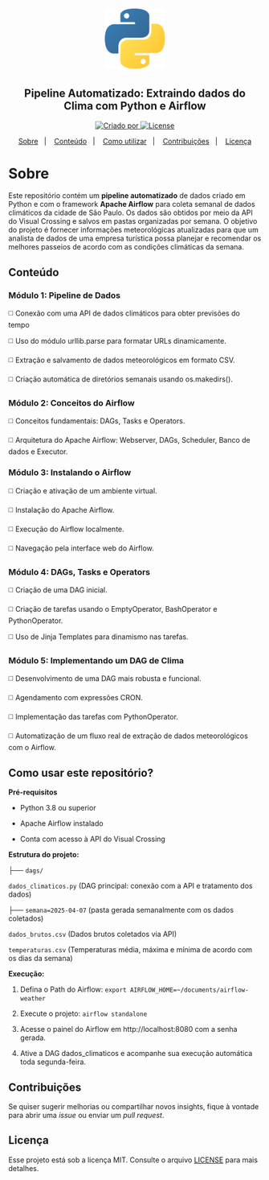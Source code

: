 <h1 align="center">
  <img alt="Ícone Python" title="Ícone Python" src="assets/python-logo.png" width="120px" /> 
</h1> 

<h2 align="center">Pipeline Automatizado: Extraindo dados do Clima com Python e Airflow</h2> 

<p align="center">
 <a href="https://www.linkedin.com/in/pedromiguelsbs/">
   <img alt="Criado por" src="https://img.shields.io/static/v1?label=Criador&message=pedromiguelsbs&color=FFD34B&labelColor=000000">
 </a>
 <a href="https://github.com/pedromiguelsbs/weather-airflow/blob/main/LICENSE">
   <img alt="License" src="https://img.shields.io/static/v1?label=License&message=MIT&color=FFD34B&labelColor=000000">
 </a>
</p> 

<p align="center">
  <a href="#sobre">Sobre</a>&nbsp;&nbsp;&nbsp;|&nbsp;&nbsp;&nbsp;
  <a href="#conteúdo">Conteúdo</a>&nbsp;&nbsp;&nbsp;|&nbsp;&nbsp;&nbsp;
  <a href="#como-usar-este-repositório">Como utilizar</a>&nbsp;&nbsp;&nbsp;|&nbsp;&nbsp;&nbsp;
  <a href="#contribuições">Contribuições</a>&nbsp;&nbsp;&nbsp;|&nbsp;&nbsp;&nbsp;
  <a href="#licença">Licença</a>
</p>

# Sobre 

Este repositório contém um **pipeline automatizado** de dados criado em Python e com o framework **Apache Airflow** para coleta semanal de dados climáticos da cidade de São Paulo. Os dados são obtidos por meio da API do Visual Crossing e salvos em pastas organizadas por semana. O objetivo do projeto é fornecer informações meteorológicas atualizadas para que um analista de dados de uma empresa turística possa planejar e recomendar os melhores passeios de acordo com as condições climáticas da semana.

## Conteúdo

### Módulo 1: Pipeline de Dados
◻️ Conexão com uma API de dados climáticos para obter previsões do tempo

◻️ Uso do módulo urllib.parse para formatar URLs dinamicamente.

◻️ Extração e salvamento de dados meteorológicos em formato CSV.

◻️ Criação automática de diretórios semanais usando os.makedirs().

### Módulo 2: Conceitos do Airflow
◻️ Conceitos fundamentais: DAGs, Tasks e Operators.

◻️ Arquitetura do Apache Airflow: Webserver, DAGs, Scheduler, Banco de dados e Executor.

### Módulo 3: Instalando o Airflow
◻️ Criação e ativação de um ambiente virtual.

◻️ Instalação do Apache Airflow.

◻️ Execução do Airflow localmente.

◻️ Navegação pela interface web do Airflow.

### Módulo 4: DAGs, Tasks e Operators
◻️ Criação de uma DAG inicial.

◻️ Criação de tarefas usando o EmptyOperator, BashOperator e PythonOperator.

◻️ Uso de Jinja Templates para dinamismo nas tarefas.

### Módulo 5: Implementando um DAG de Clima
◻️ Desenvolvimento de uma DAG mais robusta e funcional.

◻️ Agendamento com expressões CRON.

◻️ Implementação das tarefas com PythonOperator.

◻️ Automatização de um fluxo real de extração de dados meteorológicos com o Airflow.

## Como usar este repositório?
**Pré-requisitos**

- Python 3.8 ou superior

- Apache Airflow instalado

- Conta com acesso à API do Visual Crossing

**Estrutura do projeto:**

├── `dags/`

`dados_climaticos.py` (DAG principal: conexão com a API e tratamento dos dados)

├── `semana=2025-04-07` (pasta gerada semanalmente com os dados coletados)

`dados_brutos.csv` (Dados brutos coletados via API)

`temperaturas.csv` (Temperaturas média, máxima e mínima de acordo com os dias da semana)

**Execução:**

1) Defina o Path do Airflow: `export AIRFLOW_HOME=~/documents/airflow-weather`

2) Execute o projeto: `airflow standalone`

3) Acesse o painel do Airflow em http://localhost:8080 com a senha gerada.

4) Ative a DAG dados_climaticos e acompanhe sua execução automática toda segunda-feira.

## Contribuições
Se quiser sugerir melhorias ou compartilhar novos insights, fique à vontade para abrir uma _issue_ ou enviar um _pull request_.  

## Licença
Esse projeto está sob a licença MIT. Consulte o arquivo [LICENSE](https://github.com/pedromiguelsbs/weather-airflow/blob/master/LICENSE) para mais detalhes.
